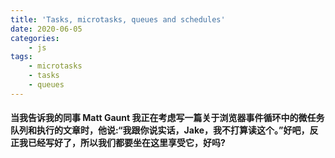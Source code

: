 ```yaml
---
title: 'Tasks, microtasks, queues and schedules'
date: 2020-06-05
categories:
    - js
tags:
    - microtasks
    - tasks
    - queues
---
```


#### 当我告诉我的同事 Matt Gaunt 我正在考虑写一篇关于浏览器事件循环中的微任务队列和执行的文章时，他说:“我跟你说实话，Jake，我不打算读这个。”好吧，反正我已经写好了，所以我们都要坐在这里享受它，好吗?
